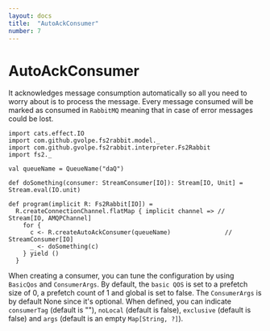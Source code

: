 ```yaml
---
layout: docs
title:  "AutoAckConsumer"
number: 7
---
```


# AutoAckConsumer

It acknowledges message consumption automatically so all you need to worry about is to process the message. Every message consumed will be marked as consumed in `RabbitMQ` meaning that in case of error messages could be lost.

```tut:book
import cats.effect.IO
import com.github.gvolpe.fs2rabbit.model._
import com.github.gvolpe.fs2rabbit.interpreter.Fs2Rabbit
import fs2._

val queueName = QueueName("daQ")

def doSomething(consumer: StreamConsumer[IO]): Stream[IO, Unit] = Stream.eval(IO.unit)

def program(implicit R: Fs2Rabbit[IO]) =
  R.createConnectionChannel.flatMap { implicit channel => // Stream[IO, AMQPChannel]
    for {
      c <- R.createAutoAckConsumer(queueName)	            // StreamConsumer[IO]
      _ <- doSomething(c)
    } yield ()
  }
```

When creating a consumer, you can tune the configuration by using `BasicQos` and `ConsumerArgs`. By default, the `basic QOS` is set to a prefetch size of 0, a prefetch count of 1 and global is set to false. The `ConsumerArgs` is by default None since it's optional. When defined, you can indicate `consumerTag` (default is ""), `noLocal` (default is false), `exclusive` (default is false) and `args` (default is an empty `Map[String, ?]`).

